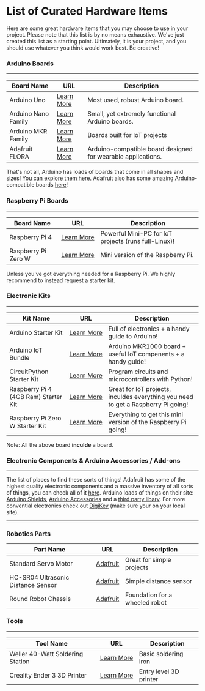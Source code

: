 # List of Curated Hardware Items

Here are some great hardware items that you may choose to use in your project. Please note that this list is by no means exhaustive. We've just created this list as a starting point. Ultimately, it is your project, and you should use whatever you think would work best. Be creative!

### Arduino Boards

---

| Board Name | URL | Description |
| --- | --- | --- |
| Arduino Uno | [Learn More](https://store.arduino.cc/usa/arduino-uno-rev3) | Most used, robust Arduino board. |
| Arduino Nano Family | [Learn More](https://store.arduino.cc/usa/arduino-genuino/nano-family) | Small, yet extremely functional Arduino boards. |
| Arduino MKR Family | [Learn More](https://store.arduino.cc/usa/arduino/arduino-mkr-family) | Boards built for IoT projects |
| Adafruit FLORA | [Learn More](https://www.adafruit.com/product/659) | Arduino-compatible board designed for wearable applications. |

That's not all, Arduino has loads of boards that come in all shapes and sizes! [You can explore them here.](https://store.arduino.cc/usa/arduino/boards-modules) Adafruit also has some amazing Arduino-compatible boards [here](https://www.adafruit.com/category/851)!

### Raspberry Pi Boards

---

| Board Name | URL | Description |
| --- | --- | --- |
| Raspberry Pi 4 | [Learn More](https://www.raspberrypi.org/products/raspberry-pi-4-model-b/) | Powerful Mini-PC for IoT projects (runs full-Linux)! |
| Raspberry Pi Zero W | [Learn More](https://www.raspberrypi.org/products/raspberry-pi-zero-w/) | Mini version of the Raspberry Pi. |

Unless you've got everything needed for a Raspberry Pi. We highly recommend to instead request a starter kit.

### Electronic Kits

---

| Kit Name | URL | Description |
| --- | --- | --- |
| Arduino Starter Kit | [Learn More](https://store.arduino.cc/usa/arduino-starter-kit) | Full of electronics + a handy guide to Arduino! |
| Arduino IoT Bundle | [Learn More](https://store.arduino.cc/usa/arduino-iot-mkr1000-bundle) | Arduino MKR1000 board + useful IoT compenents + a handy guide! |
| CircuitPython Starter Kit | [Learn More](https://www.adafruit.com/product/4028) | Program circuits and microcontrollers with Python! |
| Raspberry Pi 4 (4GB Ram) Starter Kit | [Learn More](https://www.amazon.com/CanaKit-Raspberry-4GB-Starter-Kit/dp/B07V5JTMV9/ref=sr_1_3?dchild=1&keywords=raspberry+pi&qid=1589850416&sr=8-3) | Great for IoT projects, inculdes everything you need to get a Raspberry Pi going! |
| Raspberry Pi Zero W Starter Kit | [Learn More](https://www.amazon.com/Vilros-Raspberry-Starter-Power-Premium/dp/B0748MPQT4/ref=sr_1_3?dchild=1&keywords=raspberry+pi+zero&qid=1589850878&sr=8-3) | Everything to get this mini version of the Raspberry Pi going!  |

Note: All the above board **inculde** a board.

### Electronic Components & Arduino Accessories / Add-ons

---

The list of places to find these sorts of things! Adafruit has some of the highest quality electronic components and a massive inventory of all sorts of things, you can check all of it [here](https://www.adafruit.com/categories). Arduino loads of things on their site: [Arduino Shields](https://store.arduino.cc/usa/arduino/shields), [Arduino Accessories](https://store.arduino.cc/usa/arduino/arduino-accessories) and a [third party libary](https://store.arduino.cc/usa/other-shields/new-arrivals). For more convential electronics check out [DigiKey](https://www.digikey.com/) (make sure your on your local site).

---

### Robotics Parts

| Part Name | URL | Description |
| --- | --- | --- |
| Standard Servo Motor | [Adafruit](https://www.adafruit.com/product/155) | Great for simple projects |
| HC-SR04 Ultrasonic Distance Sensor | [Adafruit](https://www.adafruit.com/product/3942) | Simple distance sensor |
| Round Robot Chassis | [Adafruit](https://www.adafruit.com/product/3216) | Foundation for a wheeled robot |

### Tools

---

| Tool Name | URL | Description |
| --- | --- | --- |
| Weller 40-Watt Soldering Station | [Learn More](https://amazon.com/Weller-WLC100-40-Watt-Soldering-Station/dp/B000AS28UC) | Basic soldering iron |
| Creality Ender 3 3D Printer | [Learn More](https://www.creality3dofficial.com/collections/ender-series/products/official-creality-ender-3-3d-printer) | Entry level 3D printer |
